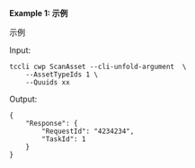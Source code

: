 **Example 1: 示例**

示例

Input: 

```
tccli cwp ScanAsset --cli-unfold-argument  \
    --AssetTypeIds 1 \
    --Quuids xx
```

Output: 
```
{
    "Response": {
        "RequestId": "4234234",
        "TaskId": 1
    }
}
```

